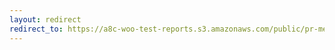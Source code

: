 ```yaml
---
layout: redirect
redirect_to: https://a8c-woo-test-reports.s3.amazonaws.com/public/pr-merge/37073/e2e/index.html
---
```

